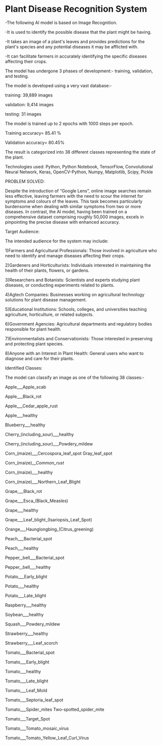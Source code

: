 # Plant Disease Recognition System

-The following AI model is based on Image Recognition.

-It is used to identify the possible disease that the plant might be having.

-It takes an image of a plant's leaves and provides predictions for the plant's species and any potential diseases it may be afflicted with.

-It can facilitate farmers in accurately identifying the specific diseases affecting their crops.


The model has undergone 3 phases of development:- training, validation, and testing.

The model is developed using a very vast database:-

training: 39,889 images


validation: 9,414 images

testing: 31 images

The model is trained up to 2 epochs with 1000 steps per epoch.

Training accuracy= 85.41 %

Validation accuracy= 80.45%

The result is categorized into 38 different classes representing the state of the plant.

Technologies used: Python, Python Notebook, TensorFlow, Convolutional Neural Network, Keras, OpenCV-Python, Numpy, Matplotlib, Scipy, Pickle



PROBLEM SOLVED:

Despite the introduction of “Google Lens”, online image searches remain less effective, leaving farmers with the need to scour the internet for symptoms and colours of the leaves. This task becomes particularly burdensome when dealing with similar symptoms from two or more diseases. In contrast, the AI model, having been trained on a comprehensive dataset comprising roughly 50,000 images, excels in pinpointing the precise disease with enhanced accuracy.



Target Audience: 

The intended audience for the system may include:

1)Farmers and Agricultural Professionals: Those involved in agriculture who need to identify and manage diseases affecting their crops.

2)Gardeners and Horticulturists: Individuals interested in maintaining the health of their plants, flowers, or gardens.

3)Researchers and Botanists: Scientists and experts studying plant diseases, or conducting experiments related to plants.

4)Agtech Companies: Businesses working on agricultural technology solutions for plant disease management.

5)Educational Institutions: Schools, colleges, and universities teaching agriculture, horticulture, or related subjects.

6)Government Agencies: Agricultural departments and regulatory bodies responsible for plant health.

7)Environmentalists and Conservationists: Those interested in preserving and protecting plant species.

8)Anyone with an Interest in Plant Health: General users who want to diagnose and care for their plants.




Identified Classes:

The model can classify an image as one of the following 38 classes:-

Apple___Apple_scab

Apple___Black_rot

Apple___Cedar_apple_rust

Apple___healthy

Blueberry___healthy

Cherry_(including_sour)___healthy

Cherry_(including_sour)___Powdery_mildew

Corn_(maize)___Cercospora_leaf_spot Gray_leaf_spot

Corn_(maize)___Common_rust_

Corn_(maize)___healthy

Corn_(maize)___Northern_Leaf_Blight

Grape___Black_rot

Grape___Esca_(Black_Measles)

Grape___healthy

Grape___Leaf_blight_(Isariopsis_Leaf_Spot)

Orange___Haunglongbing_(Citrus_greening)

Peach___Bacterial_spot

Peach___healthy

Pepper,_bell___Bacterial_spot

Pepper,_bell___healthy

Potato___Early_blight

Potato___healthy

Potato___Late_blight

Raspberry___healthy

Soybean___healthy

Squash___Powdery_mildew

Strawberry___healthy

Strawberry___Leaf_scorch

Tomato___Bacterial_spot

Tomato___Early_blight

Tomato___healthy

Tomato___Late_blight

Tomato___Leaf_Mold

Tomato___Septoria_leaf_spot

Tomato___Spider_mites Two-spotted_spider_mite

Tomato___Target_Spot

Tomato___Tomato_mosaic_virus

Tomato___Tomato_Yellow_Leaf_Curl_Virus
